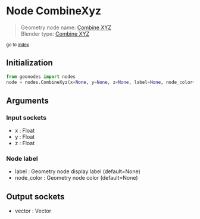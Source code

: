 
# Node CombineXyz

> Geometry node name: [Combine XYZ](https://docs.blender.org/manual/en/latest/modeling/geometry_nodes/vector/combine_xyz.html)<br>
  Blender type: [Combine XYZ](https://docs.blender.org/api/current/bpy.types.ShaderNodeCombineXYZ.html)
  
<sub>go to [index](../index.md)</sub>

## Initialization

```python
from geonodes import nodes
node = nodes.CombineXyz(x=None, y=None, z=None, label=None, node_color=None)
```



## Arguments


### Input sockets

- x : Float
- y : Float
- z : Float

### Node label

- label : Geometry node display label (default=None)
- node_color : Geometry node color (default=None)

## Output sockets

- vector : Vector
